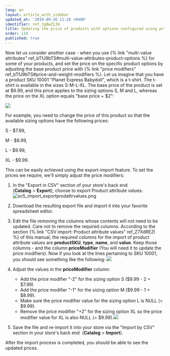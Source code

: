 ```yaml
---
lang: en
layout: article_with_sidebar
updated_at: '2019-09-26 11:26 +0400'
identifier: ref_3gBwZ1JH
title: Updating the price of products with options configured using price modifiers
order: 110
published: true
---
```

Now let us consider another case - when you use {% link "multi-value attributes" ref_bTfJ9bTS#multi-value-attributes-product-options %} for some of your products, and set the price on the specific product options by adjusting the base product price with {% link "price modifiers" ref_bTfJ9bTS#price-and-weight-modifiers %}. Let us imagine that you have a product SKU 10001 "Planet Express Babydoll", which is a t-shirt. The t-shirt is available in the sizes S-M-L-XL. The base price of the product is set at $9.99, and this price applies to the sizing options S, M and L, whereas the price on the XL option equals "base price + $2":

![]({{site.baseurl}}/attachments/9306814/9439216.png)

For example, you need to change the price of this product so that the available sizing options have the following prices:

S - $7.99,

M - $8.99,

L - $9.99,

XL - $9.99. 

This can be easily achieved using the export-import feature. To set the prices we require, we'll simply adjust the price modifiers:

1.  In the "Export in CSV" section of your store's back end (**Catalog** > **Export**), choose to export Product attribute values:
    ![xc5_import_exportprodattrvalues.png]({{site.baseurl}}/attachments/ref_OEpBdtQ6/xc5_import_exportprodattrvalues.png)

2.  Download the resulting export file and import it into your favorite spreadsheet editor. 

3.  Edit the file removing the columns whose contents will not need to be updated. Care not to remove the required columns. According to the section {% link "CSV import: Product attribute values" ref_Z7XdREZl %} of this manual, the required columns for the import of product attribute values are **productSKU**, **type**, **name**, and **value**. Keep those columns - and the column **priceModifier** (You will need it to update the price modifiers). Now if you look at the lines pertaining to SKU 10001, you should see something like the following:
    ![]({{site.baseurl}}/attachments/9306814/9439231.png)
    
4.  Adjust the values in the **priceModifier** column:
    *   Add the price modifier "-2" for the sizing option S ($9.99 - 2 = $7.99)
    *   Add the price modifier "-1" for the sizing option M ($9.99 - 1 = $8.99).
    *   Make sure the price modifier value for the sizing option L is NULL (= $9.99).
    *   Remove the price modifier "+2" for the sizing option XL so the price modifier value for XL is also NULL (= $9.99).![]({{site.baseurl}}/attachments/9306814/9439232.png)
    
5.  Save the file and re-import it into your store via the "Import by CSV" section in your store's back end  (**Catalog** > **Import**). 

After the import process is completed, you should be able to see the updated prices.
